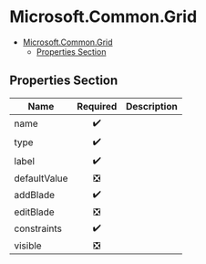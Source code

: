 <a name="microsoft-common-grid"></a>
# Microsoft.Common.Grid
* [Microsoft.Common.Grid](#microsoft-common-grid)
    * [Properties Section](#microsoft-common-grid-properties-section)

<a name="microsoft-common-grid-properties-section"></a>
## Properties Section
| Name | Required | Description
| ---|:--:|:--:|
|name|:heavy_check_mark:|
|type|:heavy_check_mark:|
|label|:heavy_check_mark:|
|defaultValue|:negative_squared_cross_mark:|
|addBlade|:heavy_check_mark:|
|editBlade|:negative_squared_cross_mark:|
|constraints|:heavy_check_mark:|
|visible|:negative_squared_cross_mark:|

